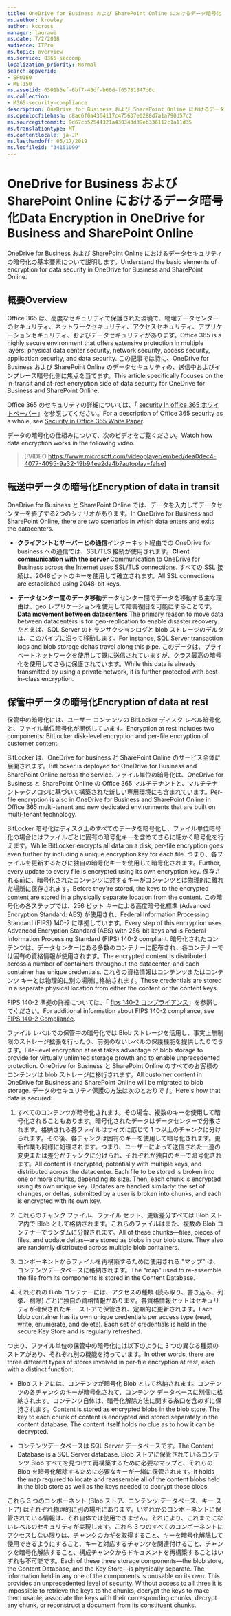 ```yaml
---
title: OneDrive for Business および SharePoint Online におけるデータ暗号化
ms.author: krowley
author: kccross
manager: laurawi
ms.date: 7/2/2018
audience: ITPro
ms.topic: overview
ms.service: O365-seccomp
localization_priority: Normal
search.appverid:
- SPO160
- MET150
ms.assetid: 6501b5ef-6bf7-43df-b60d-f65781847d6c
ms.collection:
- M365-security-compliance
description: OneDrive for Business および SharePoint Online におけるデータセキュリティの暗号化の基本要素について説明します。
ms.openlocfilehash: c8ac6f0a4364117c475637e0288d7a1a790d57c2
ms.sourcegitcommit: 9d67cb52544321a430343d39eb336112c1a11d35
ms.translationtype: MT
ms.contentlocale: ja-JP
ms.lasthandoff: 05/17/2019
ms.locfileid: "34151099"
---
```

# <a name="data-encryption-in-onedrive-for-business-and-sharepoint-online"></a><span data-ttu-id="5705e-103">OneDrive for Business および SharePoint Online におけるデータ暗号化</span><span class="sxs-lookup"><span data-stu-id="5705e-103">Data Encryption in OneDrive for Business and SharePoint Online</span></span>

<span data-ttu-id="5705e-104">OneDrive for Business および SharePoint Online におけるデータセキュリティの暗号化の基本要素について説明します。</span><span class="sxs-lookup"><span data-stu-id="5705e-104">Understand the basic elements of encryption for data security in OneDrive for Business and SharePoint Online.</span></span>
  
## <a name="overview"></a><span data-ttu-id="5705e-105">概要</span><span class="sxs-lookup"><span data-stu-id="5705e-105">Overview</span></span>

<span data-ttu-id="5705e-106">Office 365 は、高度なセキュリティで保護された環境で、物理データセンターのセキュリティ、ネットワークセキュリティ、アクセスセキュリティ、アプリケーションセキュリティ、およびデータセキュリティがあります。</span><span class="sxs-lookup"><span data-stu-id="5705e-106">Office 365 is a highly secure environment that offers extensive protection in multiple layers: physical data center security, network security, access security, application security, and data security.</span></span> <span data-ttu-id="5705e-107">この記事では特に、OneDrive for Business および SharePoint Online のデータセキュリティの、送信中およびインプレース暗号化側に焦点を当てます。</span><span class="sxs-lookup"><span data-stu-id="5705e-107">This article specifically focuses on the in-transit and at-rest encryption side of data security for OneDrive for Business and SharePoint Online.</span></span>
  
<span data-ttu-id="5705e-108">Office 365 のセキュリティの詳細については、「 [security In office 365 ホワイトペーパー](https://go.microsoft.com/fwlink/p/?LinkId=270895)」を参照してください。</span><span class="sxs-lookup"><span data-stu-id="5705e-108">For a description of Office 365 security as a whole, see [Security in Office 365 White Paper](https://go.microsoft.com/fwlink/p/?LinkId=270895).</span></span>
  
<span data-ttu-id="5705e-109">データの暗号化の仕組みについて、次のビデオをご覧ください。</span><span class="sxs-lookup"><span data-stu-id="5705e-109">Watch how data encryption works in the following video.</span></span>
  
> [!VIDEO https://www.microsoft.com/videoplayer/embed/dea0dec4-4077-4095-9a32-19b94ea2da4b?autoplay=false]
  
## <a name="encryption-of-data-in-transit"></a><span data-ttu-id="5705e-110">転送中データの暗号化</span><span class="sxs-lookup"><span data-stu-id="5705e-110">Encryption of data in transit</span></span>

<span data-ttu-id="5705e-111">OneDrive for Business と SharePoint Online では、データを入力してデータセンターを終了する2つのシナリオがあります。</span><span class="sxs-lookup"><span data-stu-id="5705e-111">In OneDrive for Business and SharePoint Online, there are two scenarios in which data enters and exits the datacenters.</span></span>
  
- <span data-ttu-id="5705e-112">**クライアントとサーバーとの通信**インターネット経由での OneDrive for business への通信では、SSL/TLS 接続が使用されます。</span><span class="sxs-lookup"><span data-stu-id="5705e-112">**Client communication with the server** Communication to OneDrive for Business across the Internet uses SSL/TLS connections.</span></span> <span data-ttu-id="5705e-113">すべての SSL 接続は、2048ビットのキーを使用して確立されます。</span><span class="sxs-lookup"><span data-stu-id="5705e-113">All SSL connections are established using 2048-bit keys.</span></span>

- <span data-ttu-id="5705e-114">**データセンター間のデータ移動**データセンター間でデータを移動する主な理由は、geo レプリケーションを使用して障害復旧を可能にすることです。</span><span class="sxs-lookup"><span data-stu-id="5705e-114">**Data movement between datacenters** The primary reason to move data between datacenters is for geo-replication to enable disaster recovery.</span></span> <span data-ttu-id="5705e-115">たとえば、SQL Server のトランザクションログと blob ストレージのデルタは、このパイプに沿って移動します。</span><span class="sxs-lookup"><span data-stu-id="5705e-115">For instance, SQL Server transaction logs and blob storage deltas travel along this pipe.</span></span> <span data-ttu-id="5705e-116">このデータは、プライベートネットワークを使用して既に送信されていますが、クラス最高の暗号化を使用してさらに保護されています。</span><span class="sxs-lookup"><span data-stu-id="5705e-116">While this data is already transmitted by using a private network, it is further protected with best-in-class encryption.</span></span> 

## <a name="encryption-of-data-at-rest"></a><span data-ttu-id="5705e-117">保管中データの暗号化</span><span class="sxs-lookup"><span data-stu-id="5705e-117">Encryption of data at rest</span></span>

<span data-ttu-id="5705e-118">保管中の暗号化には、ユーザー コンテンツの BitLocker ディスク レベル暗号化と、ファイル単位暗号化が関係しています。</span><span class="sxs-lookup"><span data-stu-id="5705e-118">Encryption at rest includes two components: BitLocker disk-level encryption and per-file encryption of customer content.</span></span>
  
<span data-ttu-id="5705e-119">BitLocker は、OneDrive for business と SharePoint Online のサービス全体に展開されます。</span><span class="sxs-lookup"><span data-stu-id="5705e-119">BitLocker is deployed for OneDrive for Business and SharePoint Online across the service.</span></span> <span data-ttu-id="5705e-120">ファイル単位の暗号化は、OneDrive for Business と SharePoint Online の Office 365 マルチテナントと、マルチテナントテクノロジに基づいて構築された新しい専用環境にも含まれています。</span><span class="sxs-lookup"><span data-stu-id="5705e-120">Per-file encryption is also in OneDrive for Business and SharePoint Online in Office 365 multi-tenant and new dedicated environments that are built on multi-tenant technology.</span></span>
  
<span data-ttu-id="5705e-121">BitLocker 暗号化はディスク上のすべてのデータを暗号化し、ファイル単位暗号化の場合にはファイルごとに固有の暗号化キーを含めてさらに細かく暗号化を行えます。</span><span class="sxs-lookup"><span data-stu-id="5705e-121">While BitLocker encrypts all data on a disk, per-file encryption goes even further by including a unique encryption key for each file.</span></span> <span data-ttu-id="5705e-122">つまり、各ファイルを更新するたびに独自の暗号化キーを使用して暗号化されます。</span><span class="sxs-lookup"><span data-stu-id="5705e-122">Further, every update to every file is encrypted using its own encryption key.</span></span> <span data-ttu-id="5705e-123">保存される前に、暗号化されたコンテンツに対するキーがコンテンツとは物理的に離れた場所に保存されます。</span><span class="sxs-lookup"><span data-stu-id="5705e-123">Before they're stored, the keys to the encrypted content are stored in a physically separate location from the content.</span></span> <span data-ttu-id="5705e-124">この暗号化の各ステップでは、256 ビット キーによる高度暗号化標準 (Advanced Encryption Standard: AES) が使用され、Federal Information Processing Standard (FIPS) 140-2 に準拠しています。</span><span class="sxs-lookup"><span data-stu-id="5705e-124">Every step of this encryption uses Advanced Encryption Standard (AES) with 256-bit keys and is Federal Information Processing Standard (FIPS) 140-2 compliant.</span></span> <span data-ttu-id="5705e-125">暗号化されたコンテンツは、データセンターにある多数のコンテナーに配布され、各コンテナーでは固有の資格情報が使用されます。</span><span class="sxs-lookup"><span data-stu-id="5705e-125">The encrypted content is distributed across a number of containers throughout the datacenter, and each container has unique credentials.</span></span> <span data-ttu-id="5705e-126">これらの資格情報はコンテンツまたはコンテンツ キーとは物理的に別の場所に格納されます。</span><span class="sxs-lookup"><span data-stu-id="5705e-126">These credentials are stored in a separate physical location from either the content or the content keys.</span></span>
  
<span data-ttu-id="5705e-127">FIPS 140-2 準拠の詳細については、「 [fips 140-2 コンプライアンス](https://go.microsoft.com/fwlink/?LinkId=517625)」を参照してください。</span><span class="sxs-lookup"><span data-stu-id="5705e-127">For additional information about FIPS 140-2 compliance, see [FIPS 140-2 Compliance](https://go.microsoft.com/fwlink/?LinkId=517625).</span></span>
  
<span data-ttu-id="5705e-128">ファイル レベルでの保管中の暗号化では Blob ストレージを活用し、事実上無制限のストレージ拡張を行ったり、前例のないレベルの保護機能を提供したりできます。</span><span class="sxs-lookup"><span data-stu-id="5705e-128">File-level encryption at rest takes advantage of blob storage to provide for virtually unlimited storage growth and to enable unprecedented protection.</span></span> <span data-ttu-id="5705e-129">OneDrive for Business と SharePoint Online のすべてのお客様のコンテンツは blob ストレージに移行されます。</span><span class="sxs-lookup"><span data-stu-id="5705e-129">All customer content in OneDrive for Business and SharePoint Online will be migrated to blob storage.</span></span> <span data-ttu-id="5705e-130">データのセキュリティ保護の方法は次のとおりです。</span><span class="sxs-lookup"><span data-stu-id="5705e-130">Here's how that data is secured:</span></span>
  
1. <span data-ttu-id="5705e-p107">すべてのコンテンツが暗号化されます。その場合、複数のキーを使用して暗号化されることもあります。暗号化されたデータはデータセンターで分散されます。格納される各ファイルはサイズに応じて 1 つ以上のチャンクに分けられます。その後、各チャンクは固有のキーを使用して暗号化されます。更新作業も同様に処理されます。つまり、ユーザーによって送信された一連の変更または差分がチャンクに分けられ、それぞれが独自のキーで暗号化されます。</span><span class="sxs-lookup"><span data-stu-id="5705e-p107">All content is encrypted, potentially with multiple keys, and distributed across the datacenter. Each file to be stored is broken into one or more chunks, depending its size. Then, each chunk is encrypted using its own unique key. Updates are handled similarly: the set of changes, or deltas, submitted by a user is broken into chunks, and each is encrypted with its own key.</span></span>

2. <span data-ttu-id="5705e-p108">これらのチャンク ファイル、ファイル セット、更新差分すべては Blob ストア内で Blob として格納されます。これらのファイルはまた、複数の Blob コンテナーでランダムに分散されます。</span><span class="sxs-lookup"><span data-stu-id="5705e-p108">All of these chunks—files, pieces of files, and update deltas—are stored as blobs in our blob store. They also are randomly distributed across multiple blob containers.</span></span>

3. <span data-ttu-id="5705e-137">コンポーネントからファイルを再構築するために使用される "マップ" は、コンテンツデータベースに格納されます。</span><span class="sxs-lookup"><span data-stu-id="5705e-137">The "map" used to re-assemble the file from its components is stored in the Content Database.</span></span>

4. <span data-ttu-id="5705e-p109">それぞれの Blob コンテナーには、アクセスの種類 (読み取り、書き込み、列挙、削除) ごとに独自の資格情報があります。各資格情報セットはセキュリティが確保されたキー ストアで保管され、定期的に更新されます。</span><span class="sxs-lookup"><span data-stu-id="5705e-p109">Each blob container has its own unique credentials per access type (read, write, enumerate, and delete). Each set of credentials is held in the secure Key Store and is regularly refreshed.</span></span>

<span data-ttu-id="5705e-140">つまり、ファイル単位の保管中の暗号化には以下のように 3 つの異なる種類のストアがあり、それぞれ別の機能を持っています。</span><span class="sxs-lookup"><span data-stu-id="5705e-140">In other words, there are three different types of stores involved in per-file encryption at rest, each with a distinct function:</span></span>
  
- <span data-ttu-id="5705e-p110">Blob ストアには、コンテンツが暗号化 Blob として格納されます。コンテンツの各チャンクのキーが暗号化されて、コンテンツ データベースに別個に格納されます。コンテンツ自体は、暗号化解除方法に関する糸口を含めずに保持されます。</span><span class="sxs-lookup"><span data-stu-id="5705e-p110">Content is stored as encrypted blobs in the blob store. The key to each chunk of content is encrypted and stored separately in the content database. The content itself holds no clue as to how it can be decrypted.</span></span>

- <span data-ttu-id="5705e-144">コンテンツデータベースは SQL Server データベースです。</span><span class="sxs-lookup"><span data-stu-id="5705e-144">The Content Database is a SQL Server database.</span></span> <span data-ttu-id="5705e-145">Blob ストアに保管されているコンテンツ Blob すべてを見つけて再構築するために必要なマップと、それらの Blob を暗号化解除するために必要なキーが一緒に保管されます。</span><span class="sxs-lookup"><span data-stu-id="5705e-145">It holds the map required to locate and reassemble all of the content blobs held in the blob store as well as the keys needed to decrypt those blobs.</span></span>

<span data-ttu-id="5705e-p112">これら 3 つのコンポーネント (Blob ストア、コンテンツ データベース、キー ストア) はそれぞれ物理的に別の場所にあります。いずれかのコンポーネントに保管されている情報は、それ自体では使用できません。それにより、これまでにないレベルのセキュリティが実現します。これら 3 つのすべてのコンポーネントにアクセスしない限りは、チャンクのカギを取得すること、キーを暗号化解除して使用できるようにすること、キーと対応するチャンクを関連付けること、チャンクを暗号化解除すること、構成チャンクからドキュメントを再構築することはいずれも不可能です。</span><span class="sxs-lookup"><span data-stu-id="5705e-p112">Each of these three storage components—the blob store, the Content Database, and the Key Store—is physically separate. The information held in any one of the components is unusable on its own. This provides an unprecedented level of security. Without access to all three it is impossible to retrieve the keys to the chunks, decrypt the keys to make them usable, associate the keys with their corresponding chunks, decrypt any chunk, or reconstruct a document from its constituent chunks.</span></span>